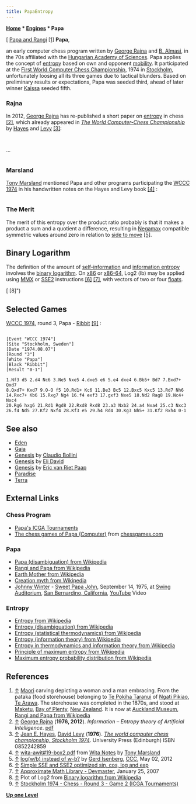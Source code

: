```yaml
---
title: PapaEntropy
---
```

**[Home](Home "Home") \* [Engines](Engines "Engines") \* Papa**



[ [Papa and Rangi](https://en.wikipedia.org/wiki/Rangi_and_Papa) <a id="cite-note-1" href="#cite-ref-1">[1]</a>
**Papa**,  

an early computer chess program written by [George Rajna](George_Rajna "George Rajna") and [B. Almasi](index.php?title=B._Almasi&action=edit&redlink=1 "B. Almasi (page does not exist)"), in the 70s affiliated with the [Hungarian Academy of Sciences](https://en.wikipedia.org/wiki/Hungarian_Academy_of_Sciences). Papa applies the concept of [entropy](Papa#Entropy "Papa") based on own and opponent [mobility](Mobility#Papa "Mobility"). It participated at the [First World Computer Chess Championship](WCCC_1974 "WCCC 1974"), 1974 in [Stockholm](https://en.wikipedia.org/wiki/Stockholm), unfortunately loosing all its three games due to tactical blunders. Based on preliminary results or expectations, Papa was seeded third, ahead of later winner [Kaissa](Kaissa "Kaissa") seeded fifth. 






### Rajna


In 2012, [George Rajna](George_Rajna "George Rajna") has re-published a short paper on [entropy](https://en.wikipedia.org/wiki/Entropy) in chess <a id="cite-note-2" href="#cite-ref-2">[2]</a>, which already appeared in *[The World Computer-Chess Championship](WCCC_1974 "WCCC 1974")* by [Hayes](Jean_Hayes_Michie "Jean Hayes Michie") and [Levy](David_Levy "David Levy") <a id="cite-note-3" href="#cite-ref-3">[3]</a>:




```C++The basic theory on which one chess program can be constructed is that there exists a general characteristic of the game of chess, namely the concept of entropy. This concept has been employed in physics for a long time. In the case of a [gas](https://en.wikipedia.org/wiki/Gas), it is the [logarithm](https://en.wikipedia.org/wiki/Logarithm) of the number of those [microscopic states](https://en.wikipedia.org/wiki/Microstate_%28statistical_mechanics%29) compatible with the [macroscopic](https://en.wikipedia.org/wiki/Macroscopic_scale) parameters of the gas.

```


```C++What does this mean in terms of chess? A common characteristic of every [piece](Pieces "Pieces") is that it could move to certain [squares](Squares "Squares"), including by [capture](Captures "Captures"). In any given [position](Chess_Position "Chess Position"), therefore, the pieces by the rules of the game possess certain states, only one of which will be realized on the next move. The difference of the logarithm of the numbers of such states for Black and White respectively is the "entropy of the position". The task of the computer is then to increase this value for its own benefit. 

```

...




```C++ Entropy is a principle of [statistical physics](https://en.wikipedia.org/wiki/Statistical_physics) and therefore is only applicable in statistical contexts. The number of microstates of a confined gas is very large and therefore the statistical approach is valid. In chess, however, the number of pieces, a macroscopic parameter, is very small and therefore in this context the "value" of a position cannot be an exact function of entropy. For example, it is possible to [checkmate](Checkmate "Checkmate") with a total force of a single pawn despite the fact that the opponent has many pieces and various positions available. 

```

  




### Marsland


[Tony Marsland](Tony_Marsland "Tony Marsland") mentioned Papa and other programs participating the [WCCC 1974](WCCC_1974 "WCCC 1974") in his handwritten notes on the Hayes and Levy book <a id="cite-note-4" href="#cite-ref-4">[4]</a> :




```C++ [Freedom](Freedom "Freedom") and Papa both use [mobility](Mobility "Mobility") as their primary term in their [evaluation functions](Evaluation_Function "Evaluation Function"). As with [Wita](Awit "Awit"), both use the ratio of computer's moves / opponent moves. Papa and Wita also multiply by the ratio of the [squares controlled](Square_Control "Square Control") and Papa goes one step further and takes the logarithm of this product to form the "entropy" of the position. The true merit of this entropy over the product ratio was not made clear, but it does ensure that in extreme situations the evaluation remains more closely bounded. 

```

### The Merit


The merit of this entropy over the product ratio probably is that it makes a product a sum and a quotient a difference, resulting in [Negamax](Negamax "Negamax") compatible symmetric values around zero in relation to [side to move](Side_to_move "Side to move") <a id="cite-note-5" href="#cite-ref-5">[5]</a>. 



 [](File:PapaNegaLog.jpg) 
## Binary Logarithm


The definition of the amount of [self-information](https://en.wikipedia.org/wiki/Self-information) and [information entropy](https://en.wikipedia.org/wiki/Entropy_%28information_theory%29) involves the [binary logarithm](https://en.wikipedia.org/wiki/Binary_logarithm). On [x86](X86 "X86") or [x86-64](X86-64 "X86-64"), Log2 (lb) may be applied using [MMX](MMX "MMX") or [SSE2](SSE2 "SSE2") instructions <a id="cite-note-6" href="#cite-ref-6">[6]</a> <a id="cite-note-7" href="#cite-ref-7">[7]</a>, with vectors of two or four [floats](Float "Float").



 [](File:PapaLog2.jpg) 
[ [8]")




## Selected Games


[WCCC 1974](WCCC_1974 "WCCC 1974"), round 3, Papa - [Ribbit](Ribbit "Ribbit") <a id="cite-note-9" href="#cite-ref-9">[9]</a> :




```

[Event "WCCC 1974"]
[Site "Stockholm, Sweden"]
[Date "1974.08.07"]
[Round "3"]
[White "Papa"]
[Black "Ribbit"]
[Result "0-1"]

1.Nf3 d5 2.d4 Nc6 3.Ne5 Nxe5 4.dxe5 e6 5.e4 dxe4 6.Bb5+ Bd7 7.Bxd7+ Qxd7
8.Qxd7+ Kxd7 9.O-O f5 10.Rd1+ Kc6 11.Be3 Bc5 12.Bxc5 Kxc5 13.Rd7 Nh6
14.Rxc7+ Kb6 15.Rxg7 Ng4 16.f4 exf3 17.gxf3 Nxe5 18.Nd2 Rag8 19.Nc4+ Nxc4
20.Rg6 hxg6 21.Rd1 Rgd8 22.Rxd8 Rxd8 23.a3 Nxb2 24.a4 Nxa4 25.c3 Nxc3
26.f4 Nd5 27.Kf2 Nxf4 28.Kf3 e5 29.h4 Rd4 30.Kg3 Nh5+ 31.Kf2 Rxh4 0-1

```

## See also


* [Eden](Eden "Eden")
* [Gaia](Gaia "Gaia")
* [Genesis](Genesis_AR "Genesis AR") by [Claudio Bollini](Claudio_Bollini "Claudio Bollini")
* [Genesis](Genesis_IL "Genesis IL") by [Eli David](Eli_David "Eli David")
* [Genesis](Genesis_NL "Genesis NL") by [Eric van Riet Paap](Eric_van_Riet_Paap "Eric van Riet Paap")
* [Paradise](Paradise "Paradise")
* [Terra](Terra "Terra")


## External Links


### Chess Program


* [Papa's ICGA Tournaments](https://www.game-ai-forum.org/icga-tournaments/program.php?id=52)
* [The chess games of Papa (Computer)](http://www.chessgames.com/perl/chessplayer?pid=48723) from [chessgames.com](http://www.chessgames.com/index.html)


### Papa


* [Papa (disambiguation) from Wikipedia](https://en.wikipedia.org/wiki/Papa)
* [Rangi and Papa from Wikipedia](https://en.wikipedia.org/wiki/Rangi_and_Papa)
* [Earth Mother from Wikipedia](https://en.wikipedia.org/wiki/Earth_Mother)
* [Creation myth from Wikipedia](https://en.wikipedia.org/wiki/Creation_myth)
* [Johnny Winter](Category:Johnny_Winter "Category:Johnny Winter") - [Sweet Papa John](https://en.wikipedia.org/wiki/Captured_Live!), September 14, 1975, at [Swing Auditorium](https://en.wikipedia.org/wiki/Swing_Auditorium), [San Bernardino, California](https://en.wikipedia.org/wiki/San_Bernardino,_California), [YouTube](https://en.wikipedia.org/wiki/YouTube) Video


 
### Entropy


* [Entropy from Wikipedia](https://en.wikipedia.org/wiki/Entropy)
* [Entropy (disambiguation) from Wikipedia](https://en.wikipedia.org/wiki/Entropy_%28disambiguation%29)
* [Entropy (statistical thermodynamics) from Wikipedia](https://en.wikipedia.org/wiki/Entropy_%28statistical_thermodynamics%29)
* [Entropy (information theory) from Wikipedia](https://en.wikipedia.org/wiki/Entropy_%28information_theory%29)
* [Entropy in thermodynamics and information theory from Wikipedia](https://en.wikipedia.org/wiki/Entropy_in_thermodynamics_and_information_theory)
* [Principle of maximum entropy from Wikipedia](https://en.wikipedia.org/wiki/Principle_of_maximum_entropy)
* [Maximum entropy probability distribution from Wikipedia](https://en.wikipedia.org/wiki/Maximum_entropy_probability_distribution)


## References


1. <a id="cite-ref-1" href="#cite-note-1">↑</a> [Maori](https://en.wikipedia.org/wiki/M%C4%81ori_culture) carving depicting a woman and a man embracing. From the pataka (food storehouse) belonging to [Te Pokiha Taranui](https://en.wikipedia.org/wiki/Te_Pokiha_Taranui) of [Ngati Pikiao](https://en.wikipedia.org/wiki/Ng%C4%81ti_Pikiao), [Te Arawa](https://en.wikipedia.org/wiki/Te_Arawa). The storehouse was completed in the 1870s, and stood at [Maketu](https://en.wikipedia.org/wiki/Maketu), [Bay of Plenty](https://en.wikipedia.org/wiki/Bay_of_Plenty), [New Zealand](https://en.wikipedia.org/wiki/New_Zealand). It is now at [Auckland Museum](https://en.wikipedia.org/wiki/Auckland_War_Memorial_Museum), [Rangi and Papa from Wikipedia](https://en.wikipedia.org/wiki/Rangi_and_Papa)
2. <a id="cite-ref-2" href="#cite-note-2">↑</a> [George Rajna](George_Rajna "George Rajna") (**1976, 2012**). *Information – Entropy theory of Artificial Intelligence*. [pdf](http://vixra.org/pdf/1201.0063v1.pdf)
3. <a id="cite-ref-3" href="#cite-note-3">↑</a> [Jean E. Hayes](Jean_Hayes_Michie "Jean Hayes Michie"), [David Levy](David_Levy "David Levy") (**1976**). *[The world computer chess championship, Stockholm 1974](http://www.getcited.org/pub/101724802)*. University Press (Edinburgh) ISBN 0852242859
4. <a id="cite-ref-4" href="#cite-note-4">↑</a> [wita-awit#19-box2.pdf](http://webdocs.cs.ualberta.ca/~tony/Public/Awit-Wita-ComputerChess/Wita-base/WitaNotes/wita-awit%2319-box2.pdf) from [Wita Notes](http://webdocs.cs.ualberta.ca/~tony/Public/Awit-Wita-ComputerChess/Wita-base/WitaNotes/) by [Tony Marsland](Tony_Marsland "Tony Marsland")
5. <a id="cite-ref-5" href="#cite-note-5">↑</a> [log(w/b) instead of w-b?](http://www.talkchess.com/forum/viewtopic.php?t=43545) by [Gerd Isenberg](Gerd_Isenberg "Gerd Isenberg"), [CCC](CCC "CCC"), May 02, 2012
6. <a id="cite-ref-6" href="#cite-note-6">↑</a> [Simple SSE and SSE2 optimized sin, cos, log and exp](http://gruntthepeon.free.fr/ssemath/)
7. <a id="cite-ref-7" href="#cite-note-7">↑</a> [Approximate Math Library - Devmaster](http://devmaster.net/forums/topic/6679-approximate-math-library/page__p__39242#entry39242), January 25, 2007
8. <a id="cite-ref-8" href="#cite-note-8">↑</a> Plot of Log2 from [Binary logarithm from Wikipedia](https://en.wikipedia.org/wiki/Binary_logarithm)
9. <a id="cite-ref-9" href="#cite-note-9">↑</a> [Stockholm 1974 - Chess - Round 3 - Game 2 (ICGA Tournaments)](https://www.game-ai-forum.org/icga-tournaments/round.php?tournament=7&round=3&id=2)

**[Up one Level](Engines "Engines")**







 
